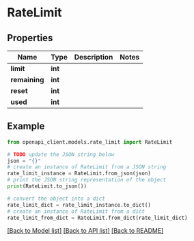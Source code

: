 # RateLimit


## Properties

Name | Type | Description | Notes
------------ | ------------- | ------------- | -------------
**limit** | **int** |  | 
**remaining** | **int** |  | 
**reset** | **int** |  | 
**used** | **int** |  | 

## Example

```python
from openapi_client.models.rate_limit import RateLimit

# TODO update the JSON string below
json = "{}"
# create an instance of RateLimit from a JSON string
rate_limit_instance = RateLimit.from_json(json)
# print the JSON string representation of the object
print(RateLimit.to_json())

# convert the object into a dict
rate_limit_dict = rate_limit_instance.to_dict()
# create an instance of RateLimit from a dict
rate_limit_from_dict = RateLimit.from_dict(rate_limit_dict)
```
[[Back to Model list]](../README.md#documentation-for-models) [[Back to API list]](../README.md#documentation-for-api-endpoints) [[Back to README]](../README.md)


